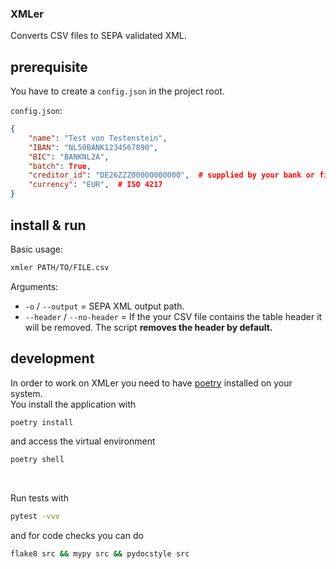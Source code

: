 ### XMLer
Converts CSV files to SEPA validated XML.

## prerequisite
You have to create a `config.json` in the project root.<br>

`config.json`:
```json
{
    "name": "Test von Testenstein",
    "IBAN": "NL50BANK1234567890",
    "BIC": "BANKNL2A",
    "batch": True,
    "creditor_id": "DE26ZZZ00000000000",  # supplied by your bank or financial authority
    "currency": "EUR",  # ISO 4217
}
```

## install & run
Basic usage:
```bash
xmler PATH/TO/FILE.csv
```

Arguments:
- `-o` / `--output` = SEPA XML output path.
- `--header` / `--no-header` = If the your CSV file contains the table header it will be removed. The script <b>removes the header by default.</b>

## development
In order to work on XMLer you need to have [poetry](https://poetry.eustace.io/docs/#installation) installed on your system.<br>
You install the application with
```bash
poetry install
```

and access the virtual environment
```bash
poetry shell
```
<br>

Run tests with
```bash
pytest -vvv
```

and for code checks you can do
```bash
flake8 src && mypy src && pydocstyle src
```
